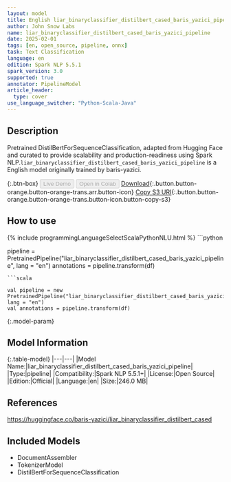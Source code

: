 ```yaml
---
layout: model
title: English liar_binaryclassifier_distilbert_cased_baris_yazici_pipeline pipeline DistilBertForSequenceClassification from baris-yazici
author: John Snow Labs
name: liar_binaryclassifier_distilbert_cased_baris_yazici_pipeline
date: 2025-02-01
tags: [en, open_source, pipeline, onnx]
task: Text Classification
language: en
edition: Spark NLP 5.5.1
spark_version: 3.0
supported: true
annotator: PipelineModel
article_header:
  type: cover
use_language_switcher: "Python-Scala-Java"
---
```


## Description

Pretrained DistilBertForSequenceClassification, adapted from Hugging Face and curated to provide scalability and production-readiness using Spark NLP.`liar_binaryclassifier_distilbert_cased_baris_yazici_pipeline` is a English model originally trained by baris-yazici.

{:.btn-box}
<button class="button button-orange" disabled>Live Demo</button>
<button class="button button-orange" disabled>Open in Colab</button>
[Download](https://s3.amazonaws.com/auxdata.johnsnowlabs.com/public/models/liar_binaryclassifier_distilbert_cased_baris_yazici_pipeline_en_5.5.1_3.0_1738444126835.zip){:.button.button-orange.button-orange-trans.arr.button-icon}
[Copy S3 URI](s3://auxdata.johnsnowlabs.com/public/models/liar_binaryclassifier_distilbert_cased_baris_yazici_pipeline_en_5.5.1_3.0_1738444126835.zip){:.button.button-orange.button-orange-trans.button-icon.button-copy-s3}

## How to use



<div class="tabs-box" markdown="1">
{% include programmingLanguageSelectScalaPythonNLU.html %}
```python

pipeline = PretrainedPipeline("liar_binaryclassifier_distilbert_cased_baris_yazici_pipeline", lang = "en")
annotations =  pipeline.transform(df)   

```
```scala

val pipeline = new PretrainedPipeline("liar_binaryclassifier_distilbert_cased_baris_yazici_pipeline", lang = "en")
val annotations = pipeline.transform(df)

```
</div>

{:.model-param}
## Model Information

{:.table-model}
|---|---|
|Model Name:|liar_binaryclassifier_distilbert_cased_baris_yazici_pipeline|
|Type:|pipeline|
|Compatibility:|Spark NLP 5.5.1+|
|License:|Open Source|
|Edition:|Official|
|Language:|en|
|Size:|246.0 MB|

## References

https://huggingface.co/baris-yazici/liar_binaryclassifier_distilbert_cased

## Included Models

- DocumentAssembler
- TokenizerModel
- DistilBertForSequenceClassification
